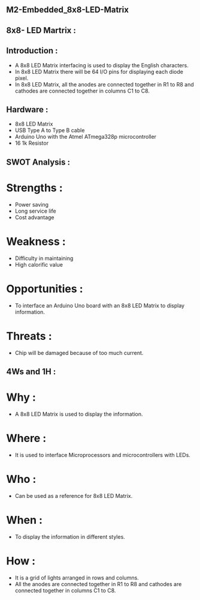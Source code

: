 ## M2-Embedded_8x8-LED-Matrix

## 8x8- LED Martrix :

## Introduction :
- A 8x8 LED Matrix interfacing is used to display the English characters. 
- In 8x8 LED Matrix there will be 64 I/O pins for displaying each diode pixel.
- In 8x8 LED Matrix, all the anodes are connected together in R1 to R8 and cathodes are connected together in columns C1 to C8.


## Hardware :
- 8x8 LED Matrix
- USB Type A to Type B cable
- Arduino Uno with the Atmel ATmega328p microcontroller
- 16 1k Resistor


## SWOT Analysis : 
# Strengths :
- Power saving
- Long service life
- Cost advantage

# Weakness :
- Difficulty in maintaining
- High calorific value

# Opportunities : 
- To interface an Arduino Uno board with an 8x8 LED Matrix to display information.

# Threats :
- Chip will be damaged because of too much current.


## 4Ws and 1H :
# Why :
- A 8x8 LED Matrix is used to display the information.

# Where :
- It is used to interface Microprocessors and microcontrollers with LEDs.

# Who :
- Can be used as a reference for 8x8 LED Matrix.

# When :
- To display the information in different styles.

# How :
- It is a grid of lights arranged in rows and columns.
- All the anodes are connected together in R1 to R8 and cathodes are connected together in columns C1 to C8.
